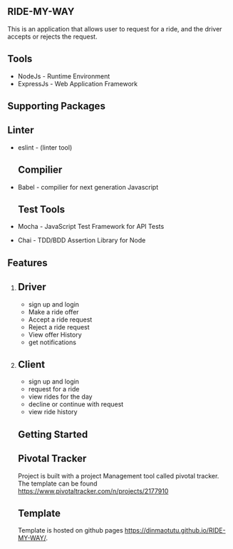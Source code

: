 ## RIDE-MY-WAY

This is an application that allows user to request for a ride, and the driver accepts or rejects the request.

## Tools
* NodeJs - Runtime Environment
* ExpressJs - Web Application Framework

## Supporting Packages

   ## Linter
* eslint - (linter tool)

   ## Compilier
* Babel - compilier for next generation Javascript
   
   ## Test Tools
* Mocha - JavaScript Test Framework for API Tests
* Chai - TDD/BDD Assertion Library for Node


## Features

1. ## Driver
     * sign up and login
     *  Make a ride offer
     *  Accept a ride request
     *  Reject a ride request
     *  View offer History
     *  get notifications
    
 2. ## Client
      *  sign up and login
      *  request for a ride
      *  view rides for the day
      *  decline or continue with request
      *  view ride history
     
     
     ## Getting Started

     ## Pivotal Tracker
     Project is built with a project Management tool called pivotal tracker. The template can be found 
     https://www.pivotaltracker.com/n/projects/2177910

     ## Template

     Template is hosted on github pages https://dinmaotutu.github.io/RIDE-MY-WAY/.
     
